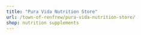 ```yaml
---
title: "Pura Vida Nutrition Store"
url: /town-of-renfrew/pura-vida-nutrition-store/
shop: nutrition supplements
---
```

